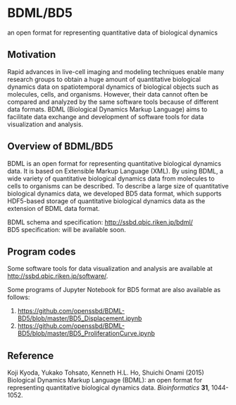 # BDML/BD5
an open format for representing quantitative data of biological dynamics

## Motivation
Rapid advances in live-cell imaging and modeling techniques enable many research groups to obtain a huge amount of quantitative biological dynamics data on spatiotemporal dynamics of biological objects such as molecules, cells, and organisms. However, their data cannot often be compared and analyzed by the same software tools because of different data formats. BDML (Biological Dynamics Markup Language) aims to facilitate data exchange and development of software tools for data visualization and analysis.

## Overview of BDML/BD5
BDML is an open format for representing quantitative biological dynamics data. It is based on Extensible Markup Language (XML). By using BDML, a wide variety of quantitative biological dynamics data from molecules to cells to organisms can be described. To describe a large size of quantitative biological dynamics data, we developed BD5 data format, which supports HDF5-based storage of quantitative biological dynamics data as the extension of BDML data format.

BDML schema and specification: <http://ssbd.qbic.riken.jp/bdml/>  
BD5 specification: will be available soon.

## Program codes
Some software tools for data visualization and analysis are available at <http://ssbd.qbic.riken.jp/software/>.

Some programs of Jupyter Notebook for BD5 format are also available as follows:

1. <https://github.com/openssbd/BDML-BD5/blob/master/BD5_Displacement.ipynb>  
2. <https://github.com/openssbd/BDML-BD5/blob/master/BD5_ProliferationCurve.ipynb>

## Reference
Koji Kyoda, Yukako Tohsato, Kenneth H.L. Ho, Shuichi Onami (2015) Biological Dynamics Markup Language (BDML): an open format for representing quantitative biological dynamics data. *Bioinformatics* **31**, 1044-1052.
